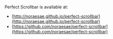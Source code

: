 Perfect Scrollbar is available at:

* [http://noraesae.github.io/perfect-scrollbar](http://noraesae.github.io/perfect-scrollbar)
* [https://github.com/noraesae/perfect-scrollbar](https://github.com/noraesae/perfect-scrollbar)
